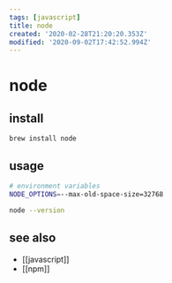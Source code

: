 ```yaml
---
tags: [javascript]
title: node
created: '2020-02-28T21:20:20.353Z'
modified: '2020-09-02T17:42:52.994Z'
---
```


# node

## install
`brew install node`

## usage
```sh
# environment variables
NODE_OPTIONS=--max-old-space-size=32768

node --version
```

## see also
- [[javascript]]
- [[npm]]
